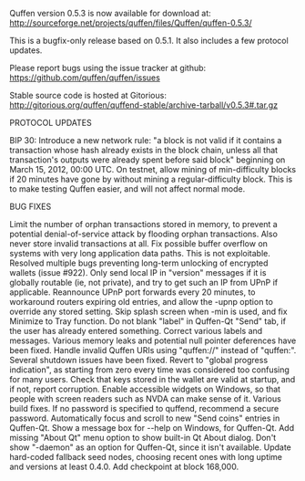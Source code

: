 Quffen version 0.5.3 is now available for download at:
http://sourceforge.net/projects/quffen/files/Quffen/quffen-0.5.3/

This is a bugfix-only release based on 0.5.1.
It also includes a few protocol updates.

Please report bugs using the issue tracker at github:
https://github.com/quffen/quffen/issues

Stable source code is hosted at Gitorious:
http://gitorious.org/quffen/quffend-stable/archive-tarball/v0.5.3#.tar.gz

PROTOCOL UPDATES

BIP 30: Introduce a new network rule: "a block is not valid if it contains a transaction whose hash already exists in the block chain, unless all that transaction's outputs were already spent before said block" beginning on March 15, 2012, 00:00 UTC.
On testnet, allow mining of min-difficulty blocks if 20 minutes have gone by without mining a regular-difficulty block. This is to make testing Quffen easier, and will not affect normal mode.

BUG FIXES

Limit the number of orphan transactions stored in memory, to prevent a potential denial-of-service attack by flooding orphan transactions. Also never store invalid transactions at all.
Fix possible buffer overflow on systems with very long application data paths. This is not exploitable.
Resolved multiple bugs preventing long-term unlocking of encrypted wallets
(issue #922).
Only send local IP in "version" messages if it is globally routable (ie, not private), and try to get such an IP from UPnP if applicable.
Reannounce UPnP port forwards every 20 minutes, to workaround routers expiring old entries, and allow the -upnp option to override any stored setting.
Skip splash screen when -min is used, and fix Minimize to Tray function.
Do not blank "label" in Quffen-Qt "Send" tab, if the user has already entered something.
Correct various labels and messages.
Various memory leaks and potential null pointer deferences have been fixed.
Handle invalid Quffen URIs using "quffen://" instead of "quffen:".
Several shutdown issues have been fixed.
Revert to "global progress indication", as starting from zero every time was considered too confusing for many users.
Check that keys stored in the wallet are valid at startup, and if not, report corruption.
Enable accessible widgets on Windows, so that people with screen readers such as NVDA can make sense of it.
Various build fixes.
If no password is specified to quffend, recommend a secure password.
Automatically focus and scroll to new "Send coins" entries in Quffen-Qt.
Show a message box for --help on Windows, for Quffen-Qt.
Add missing "About Qt" menu option to show built-in Qt About dialog.
Don't show "-daemon" as an option for Quffen-Qt, since it isn't available.
Update hard-coded fallback seed nodes, choosing recent ones with long uptime and versions at least 0.4.0.
Add checkpoint at block 168,000.
